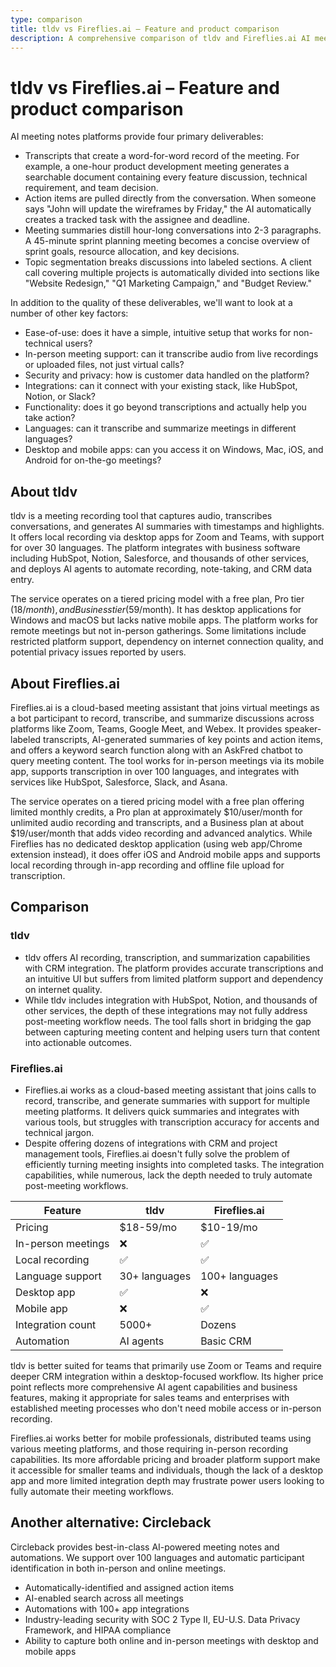 ```yaml
---
type: comparison
title: tldv vs Fireflies.ai – Feature and product comparison
description: A comprehensive comparison of tldv and Fireflies.ai AI meeting notes platforms, analyzing transcription, action items, summaries, topic segmentation, ease-of-use, meeting support, security, integrations, functionality, language support, and app availability.
---
```


# tldv vs Fireflies.ai – Feature and product comparison

AI meeting notes platforms provide four primary deliverables:
* Transcripts that create a word-for-word record of the meeting. For example, a one-hour product development meeting generates a searchable document containing every feature discussion, technical requirement, and team decision.
* Action items are pulled directly from the conversation. When someone says "John will update the wireframes by Friday," the AI automatically creates a tracked task with the assignee and deadline.
* Meeting summaries distill hour-long conversations into 2-3 paragraphs. A 45-minute sprint planning meeting becomes a concise overview of sprint goals, resource allocation, and key decisions.
* Topic segmentation breaks discussions into labeled sections. A client call covering multiple projects is automatically divided into sections like "Website Redesign," "Q1 Marketing Campaign," and "Budget Review."

In addition to the quality of these deliverables, we'll want to look at a number of other key factors:
* Ease-of-use: does it have a simple, intuitive setup that works for non-technical users?
* In-person meeting support: can it transcribe audio from live recordings or uploaded files, not just virtual calls?
* Security and privacy: how is customer data handled on the platform?
* Integrations: can it connect with your existing stack, like HubSpot, Notion, or Slack?
* Functionality: does it go beyond transcriptions and actually help you take action?
* Languages: can it transcribe and summarize meetings in different languages?
* Desktop and mobile apps: can you access it on Windows, Mac, iOS, and Android for on-the-go meetings?

## About tldv
tldv is a meeting recording tool that captures audio, transcribes conversations, and generates AI summaries with timestamps and highlights. It offers local recording via desktop apps for Zoom and Teams, with support for over 30 languages. The platform integrates with business software including HubSpot, Notion, Salesforce, and thousands of other services, and deploys AI agents to automate recording, note-taking, and CRM data entry.

The service operates on a tiered pricing model with a free plan, Pro tier ($18/month), and Business tier ($59/month). It has desktop applications for Windows and macOS but lacks native mobile apps. The platform works for remote meetings but not in-person gatherings. Some limitations include restricted platform support, dependency on internet connection quality, and potential privacy issues reported by users.

## About Fireflies.ai
Fireflies.ai is a cloud-based meeting assistant that joins virtual meetings as a bot participant to record, transcribe, and summarize discussions across platforms like Zoom, Teams, Google Meet, and Webex. It provides speaker-labeled transcripts, AI-generated summaries of key points and action items, and offers a keyword search function along with an AskFred chatbot to query meeting content. The tool works for in-person meetings via its mobile app, supports transcription in over 100 languages, and integrates with services like HubSpot, Salesforce, Slack, and Asana.

The service operates on a tiered pricing model with a free plan offering limited monthly credits, a Pro plan at approximately $10/user/month for unlimited audio recording and transcripts, and a Business plan at about $19/user/month that adds video recording and advanced analytics. While Fireflies has no dedicated desktop application (using web app/Chrome extension instead), it does offer iOS and Android mobile apps and supports local recording through in-app recording and offline file upload for transcription.

## Comparison
### tldv
* tldv offers AI recording, transcription, and summarization capabilities with CRM integration. The platform provides accurate transcriptions and an intuitive UI but suffers from limited platform support and dependency on internet quality.
* While tldv includes integration with HubSpot, Notion, and thousands of other services, the depth of these integrations may not fully address post-meeting workflow needs. The tool falls short in bridging the gap between capturing meeting content and helping users turn that content into actionable outcomes.

### Fireflies.ai
* Fireflies.ai works as a cloud-based meeting assistant that joins calls to record, transcribe, and generate summaries with support for multiple meeting platforms. It delivers quick summaries and integrates with various tools, but struggles with transcription accuracy for accents and technical jargon.
* Despite offering dozens of integrations with CRM and project management tools, Fireflies.ai doesn't fully solve the problem of efficiently turning meeting insights into completed tasks. The integration capabilities, while numerous, lack the depth needed to truly automate post-meeting workflows.

| Feature | tldv | Fireflies.ai |
|---------|------|-------------|
| Pricing | $18-59/mo | $10-19/mo |
| In-person meetings | ❌ | ✅ |
| Local recording | ✅ | ✅ |
| Language support | 30+ languages | 100+ languages |
| Desktop app | ✅ | ❌ |
| Mobile app | ❌ | ✅ |
| Integration count | 5000+ | Dozens |
| Automation | AI agents | Basic CRM |

tldv is better suited for teams that primarily use Zoom or Teams and require deeper CRM integration within a desktop-focused workflow. Its higher price point reflects more comprehensive AI agent capabilities and business features, making it appropriate for sales teams and enterprises with established meeting processes who don't need mobile access or in-person recording.

Fireflies.ai works better for mobile professionals, distributed teams using various meeting platforms, and those requiring in-person recording capabilities. Its more affordable pricing and broader platform support make it accessible for smaller teams and individuals, though the lack of a desktop app and more limited integration depth may frustrate power users looking to fully automate their meeting workflows.

## Another alternative: Circleback
Circleback provides best-in-class AI-powered meeting notes and automations. We support over 100 languages and automatic participant identification in both in-person and online meetings.
* Automatically-identified and assigned action items
* AI-enabled search across all meetings
* Automations with 100+ app integrations
* Industry-leading security with SOC 2 Type II, EU-U.S. Data Privacy Framework, and HIPAA compliance
* Ability to capture both online and in-person meetings with desktop and mobile apps